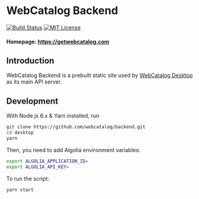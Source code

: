 # WebCatalog Backend
[![Build Status](https://travis-ci.org/webcatalog/backend.svg?branch=master)](https://travis-ci.org/webcatalog/backend)
[![MIT License](http://img.shields.io/:license-mit-blue.svg)](https://github.com/webcatalog/backend/blob/master/LICENSE)


#### Homepage: https://getwebcatalog.com


## Introduction
WebCatalog Backend is a prebuilt static site used by [WebCatalog Desktop](https://github.com/webcatalog/desktop) as its main API server.

## Development
With Node.js 6.x & Yarn installed, run

```bash
git clone https://github.com/webcatalog/backend.git
cd desktop
yarn
```

Then, you need to add Algolia environment variables:
```bash
export ALGOLIA_APPLICATION_ID=
export ALGOLIA_API_KEY=
```

To run the script:
```bash
yarn start
```
